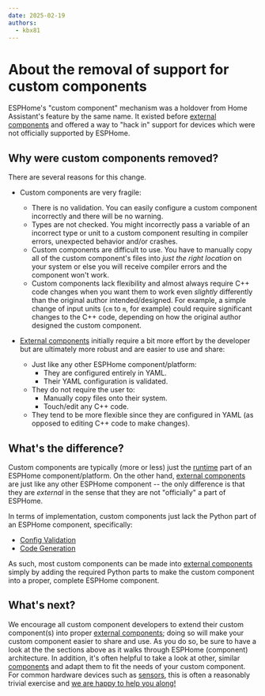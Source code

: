 ```yaml
---
date: 2025-02-19
authors: 
  - kbx81
---
```


# About the removal of support for custom components

ESPHome's "custom component" mechanism was a holdover from Home Assistant's feature by the same name. It existed before
[external components](https://esphome.io/components/external_components) and offered a way to "hack in" support for
devices which were not officially supported by ESPHome.

## Why were custom components removed?

There are several reasons for this change.

- Custom components are very fragile:
    - There is no validation. You can easily configure a custom component incorrectly and there will be no warning.
    - Types are not checked. You might incorrectly pass a variable of an incorrect type or unit to a custom component
      resulting in compiler errors, unexpected behavior and/or crashes.
    - Custom components are difficult to use. You have to manually copy all of the custom component's files into *just
      the right location* on your system or else you will receive compiler errors and the component won't work.
    - Custom components lack flexibility and almost always require C++ code changes when you want them to work even
      *slightly* differently than the original author intended/designed. For example, a simple change of input units
      (`cm` to `m`, for example) could require significant changes to the C++ code, depending on how the original
      author designed the custom component.

- [External components](https://esphome.io/components/external_components) initially require a bit more effort by the
  developer but are ultimately more robust and are easier to use and share:
    - Just like any other ESPHome component/platform:
        - They are configured entirely in YAML.
        - Their YAML configuration is validated.
    - They do not require the user to:
        - Manually copy files onto their system.
        - Touch/edit any C++ code.
    - They tend to be more flexible since they are configured in YAML (as opposed to editing C++ code to make changes).

## What's the difference?

Custom components are typically (more or less) just the [runtime](/architecture/overview/#runtime) part of an ESPHome component/platform. On
the other hand, [external components](https://esphome.io/components/external_components) are just like any other
ESPHome component -- the only difference is that they are *external* in the sense that they are not "officially" a part
of ESPHome.

In terms of implementation, custom components just lack the Python part of an ESPHome component, specifically:

- [Config Validation](/architecture/overview/#config-validation)
- [Code Generation](/architecture/overview/#code-generation)

As such, most custom components can be made into
[external components](https://esphome.io/components/external_components) simply by adding the required Python parts to
make the custom component into a proper, complete ESPHome component.

## What's next?

We encourage all custom component developers to extend their custom component(s) into proper
[external components](https://esphome.io/components/external_components); doing so will make your custom component
easier to share and use. As you do so, be sure to have a look at the the sections above as it walks through ESPHome
(component) architecture. In addition, it's often helpful to take a look at other, similar
[components](https://github.com/esphome/esphome/tree/dev/esphome/components) and adapt them to fit the needs of your
custom component. For common hardware devices such as [sensors](https://esphome.io/components/sensor/index), this is
often a reasonably trivial exercise and [we are happy to help you along!](https://discord.gg/KhAMKrd)

